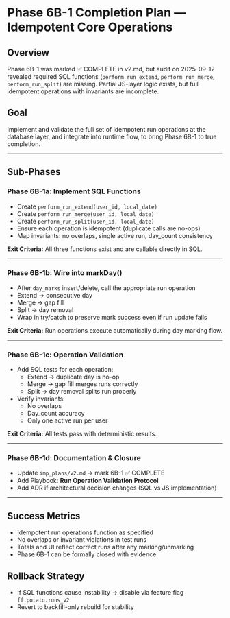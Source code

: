 # Phase 6B-1 Completion Plan — Idempotent Core Operations

## Overview
Phase 6B-1 was marked ✅ COMPLETE in v2.md, but audit on 2025-09-12 revealed required SQL functions (`perform_run_extend`, `perform_run_merge`, `perform_run_split`) are missing. Partial JS-layer logic exists, but full idempotent operations with invariants are incomplete.

## Goal
Implement and validate the full set of idempotent run operations at the database layer, and integrate into runtime flow, to bring Phase 6B-1 to true completion.

---

## Sub-Phases

### Phase 6B-1a: Implement SQL Functions
- Create `perform_run_extend(user_id, local_date)`
- Create `perform_run_merge(user_id, local_date)`
- Create `perform_run_split(user_id, local_date)`
- Ensure each operation is idempotent (duplicate calls are no-ops)
- Map invariants: no overlaps, single active run, day_count consistency

**Exit Criteria:** All three functions exist and are callable directly in SQL.

---

### Phase 6B-1b: Wire into markDay()
- After `day_marks` insert/delete, call the appropriate run operation
- Extend → consecutive day  
- Merge → gap fill  
- Split → day removal  
- Wrap in try/catch to preserve mark success even if run update fails

**Exit Criteria:** Run operations execute automatically during day marking flow.

---

### Phase 6B-1c: Operation Validation
- Add SQL tests for each operation:
  - Extend → duplicate day is no-op
  - Merge → gap fill merges runs correctly
  - Split → day removal splits run properly
- Verify invariants:
  - No overlaps
  - Day_count accuracy
  - Only one active run per user

**Exit Criteria:** All tests pass with deterministic results.

---

### Phase 6B-1d: Documentation & Closure
- Update `imp_plans/v2.md` → mark 6B-1 ✅ COMPLETE
- Add Playbook: **Run Operation Validation Protocol**
- Add ADR if architectural decision changes (SQL vs JS implementation)

---

## Success Metrics
- Idempotent run operations function as specified
- No overlaps or invariant violations in test runs
- Totals and UI reflect correct runs after any marking/unmarking
- Phase 6B-1 can be formally closed with evidence

## Rollback Strategy
- If SQL functions cause instability → disable via feature flag `ff.potato.runs_v2`
- Revert to backfill-only rebuild for stability
